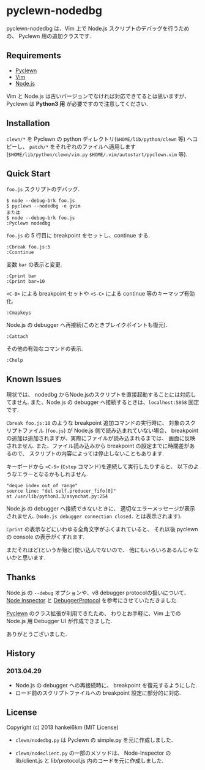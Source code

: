 # pyclewn-nodedbg

pyclewn-nodedbg は、Vim 上で Node.js スクリプトのデバッグを行うための、
Pyclewn 用の追加クラスです.

## Requirements

* [Pyclewn](http://pyclewn.sourceforge.net)
* [Vim](http://www.vim.org)
* [Node.js](http://nodejs.org)

Vim と Node.js は古いバージョンでなければ対応できてるとは思いますが、
Pyclewn は **Python3 用** が必要ですので注意してください.

## Installation

`clewn/*` を Pyclewn の python ディレクトリ(`$HOME/lib/python/clewn` 等) へコピーし、
`patch/*` をそれぞれのファイルへ適用します
(`$HOME/lib/python/clewn/vim.py` `$HOME/.vim/autostart/pyclewn.vim` 等).

## Quick Start

`foo.js` スクリプトのデバッグ.

    $ node --debug-brk foo.js
    $ pyclewn --nodedbg -e gvim
    または
    $ node --debug-brk foo.js
    :Pyclewn nodedbg

`foo.js` の 5 行目に breakpoint をセットし、continue する.

    :Cbreak foo.js:5
    :Ccontinue

変数 `bar` の表示と変更.

    :Cprint bar
    :Cprint bar=10

`<C-B>` による breakpoint セットや `<S-C>` による continue 等のキーマップ有効化.

    :Cmapkeys

Node.js の debugger へ再接続(このときブレイクポイントも復元).

    :Cattach

その他の有効なコマンドの表示.

    :Chelp

## Known Issues

現状では、
nodedbg からNode.jsのスクリプトを直接起動することには対応してません.
また、Node.js の debugger へ接続するときは、`localhost:5858` 固定です.

`Cbreak foo.js:10` のような breakpoint 追加コマンドの実行時に、
対象のスクリプトファイル (`foo.js`) が Node.js 側で読み込まれていない場合、
breakpoint の追加は追加されますが、実際にファイルが読み込まれるまでは、
画面に反映されません.
また、ファイル読み込みから breakpoint の設定までに時間差があるので、
スクリプトの内容によっては停止しないこともあります.

キーボードから `<C-S>` (`Cstep` コマンド)を連続して実行したりすると、
以下のようなエラーとなるかもしれません.

    "deque index out of range"
    source line: "del self.producer_fifo[0]"
    at /usr/lib/python3.3/asynchat.py:254

Node.js の debugger へ接続できないときに、
適切なエラーメッセージが表示されません.
(`Node.js debugger connection closed.` とは表示されます).

`Cprint` の表示などにいわゆる全角文字がふくまれていると、
それ以後 pyclewn の console の表示がくずれます.

まだそれほど(というか殆ど)使い込んでないので、
他にもいろいろあるんじゃないかと思います.


## Thanks

Node.js の `--debug` オプションや、v8 debugger protocolの扱いについて、
[Node Inspector](http://github.com/dannycoates/node-inspector) と
[DebuggerProtocol](https://code.google.com/p/v8/wiki/DebuggerProtocol)
を参考にさせていただきました.

[Pyclewn](http://pyclewn.sourceforge.net) のクラス拡張が利用できたため、
わりとお手軽に、Vim 上での Node.js 用 Debugger UI が作成できました.

ありがとうございました.

## History

### 2013.04.29

* Node.js の debugger への再接続時に、 breakpoint を復元するようにした.
* ロード前のスクリプトファイルへの breakpoint 設定に部分的に対応.

## License

Copyright (c) 2013 hankei6km (MIT License)

* `clewn/nodedbg.py` は Pyclewn の simple.py を元に作成しました.

* `clewn/nodeclient.py` の一部のメソッドは、
Node-Inspector の lib/client.js と lib/protocol.js 内のコードを元に作成しました.

